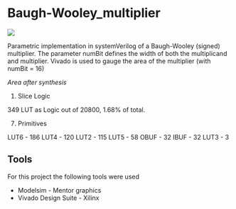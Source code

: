 # Baugh-Wooley_multiplier
![](https://img.shields.io/badge/Development-Stopped-red)

Parametric implementation in systemVerilog of a Baugh-Wooley (signed) multiplier. The parameter numBit defines the width of both the multiplicand and multiplier. Vivado is used to gauge the area of the multiplier (with numBit = 16)

*Area after synthesis*

1. Slice Logic

349 LUT as Logic out of 20800, 1.68% of total.

7. Primitives

LUT6 - 186
LUT4 - 120
LUT2 - 115
LUT5 - 58
OBUF - 32
IBUF - 32
LUT3 - 3

## Tools

For this project the following tools were used
- Modelsim - Mentor graphics
- Vivado Design Suite - Xilinx
